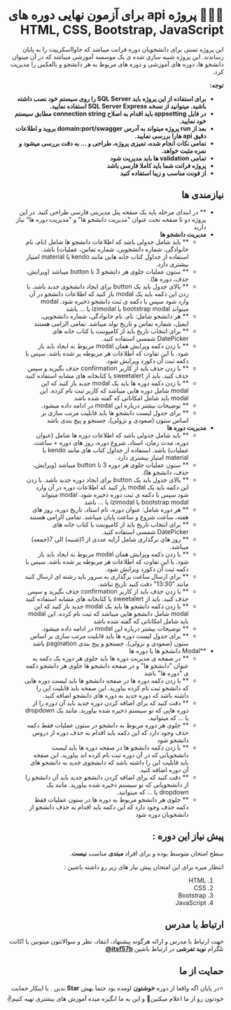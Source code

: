 <div dir="rtl">

# 👨🏻‍💻 پروژه api برای آزمون نهایی دوره های HTML, CSS, Bootstrap, JavaScript

این پروژه تستی برای دانشجویان دوره فرانت میباشد که جاوااسکریپت را به پایان رساندند.
این پروژه شبیه سازی شده ی یک موسسه آموزشی میباشد که در آن میتوان دانشجو ها، دوره های آموزشی و دوره های مربوط به هر دانشجو و بالعکس را مدیریت کرد.

**توجه:**
- **برای استفاده از این پروژه باید SQL Server را روی سیستم خود نصب داشته باشید. میتوانید از نسخه SQL Server Express استفاده نمایید.**
- **در فایل appsetting باید اقدام به اصلاح connection string مطابق سیستم خود نمایید.**
- **بعد از run پروژه میتواند به آدرس domain:port/swagger بروید و اطلاعات دقیق api هارا بررسی نمایید.**
- **تمامی نکات انجام شده، تمیزی پروژه، طراحی و ... به دقت بررسی میشود و نمره مثبت خواهد.**
- **تمامی validation ها باید مدیریت شود**
- **پروژه فرانت شما باید کاملا فارسی باشد**
- **از فونت مناسب و زیبا استفاده کنید**

## نیازمندی ها
  - ** در ابتدای مرحله باید یک صفحه پنل مدیریتی فارسی طراحی کنید. در این پروژه دو تا صفحه تحت عنوان "مدیریت دانشجو ها" و "مدیریت دوره ها" نیاز دارید 
  - **مدیریت دانشجو ها**
    - ** باید شامل جدولی باشد که اطلاعات دانشجو ها شامل (نام، نام خانوادگی، شماره دانشجویی، شماره تماس، عملیات) باشد. استفاده از جداول کتاب خانه هایی مانند kendo یا material امتیاز بیشتری دارد.
    - ** ستون عملیات جلوی هر دانشجو 3 تا button میباشد (ویرایش، حذف، دوره ها).
    - ** بالای جدول باید یک button برای ایجاد دانشجوی جدید باشد. با زدن این دکمه باید یک modal باز کنید که اطلاعات دانشجو در آن وارد شود سپس با دکمه ی ثبت دانشجو ذخیره شود. modal میتواند bootstrap modal یا izimodal یا ... باشد
    - ** هر دانشجو شامل: نام، نام خانوادگی، شماره دانشجویی، ایمیل، شماره تماس و تاریخ تولد میباشد. تمامی الزامی هستند
    - ** برای انتخاب تاریخ باید از کامپوننت یا کتاب خانه های DatePicker شمسی استفاده کنید.
    - ** با زدن دکمه ویرایش همان modal مربوط به ایجاد باید باز شود. با این تفاوت که اطلاعات هر مربوطه پر شده باشد. سپس با دکمه ثبت آن دکورد ویرایش شود.
    - ** با زدن حذف باید از کاربر confirmation حذف بگیرید و سپس حذف کنید. باید از sweetalert یا کتابخانه های مشابه استفاده کنید
    - ** با زدن دکمه دوره ها باید یک modal جدید باز کنید که این modal شامل دوره هایی میباشد که کاربر ثبت نام کرده. این modal باید شامل امکاناتی که گفته شده باشد
    - ** توضیحات بیشتر درباره این modal در ادامه داده میشود.
    - ** برای جدول لیست دانشجو ها باید قابلیت مرتب سازی بر اساس ستون (صعودی و نزولی)، جستجو و پیج بندی باشد
  - **مدیریت دوره ها**
    - ** باید شامل جدولی باشد که اطلاعات دوره ها شامل (عنوان دوره، مدت زمان، استاد، شروع دوره، روز های دوره + ساعت، عملیات) باشد. استفاده از جداول کتاب های مانند kendo یا material امتیاز بیشتری دارد.
    - ** ستون عملیات جلوی هر دوره 3 تا button میباشد (ویرایش، حذف، دانشجو ها).
    - ** بالای جدول باید یک button برای ایجاد دوره جدید باشد. با زدن این دکمه باید یک modal باز کنید که اطلاعات دوره در آن وارد شود سپس با دکمه ی ثبت دوره ذخیره شود. modal میتواند bootstrap modal یا izimodal یا ... باشد
    - ** هر دوره شامل: عنوان دوره، نام استاد، تاریخ دوره، روز های هفته، ساعت شروع و ساعت پایان میباشد. تمامی الزامی هستند
    - ** برای انتخاب تاریخ باید از کامپوننت یا کتاب خانه های DatePicker شمسی استفاده کنید.
    - ** روز های برگذاری شامل آرایه عددی از 1(شنبه) الی 7(جمعه) میباشد. 
    - ** با زدن دکمه ویرایش همان modal مربوط به ایجاد باید باز شود. با این تفاوت که اطلاعات هر مربوطه پر شده باشد. سپس با دکمه ثبت آن دکورد ویرایش شود.
    - ** برای ارسال ساعت برگذاری به سرور باید رشته ای ارسال کنید مانند "13:30" دقت کنید تاریخ نباشد.
    - ** با زدن حذف باید از کاربر confirmation حذف بگیرید و سپس حذف کنید. باید از sweetalert یا کتابخانه های مشابه استفاده کنید
    - ** با زدن دکمه دانشجو ها باید یک modal جدید باز کنید که این modal شامل دانشجو هایی میباشد که ثبت نام کرده. این modal باید شامل امکاناتی که گفته شده باشد
    - ** توضیحات بیشتر درباره این modal در ادامه داده میشود.
    - ** برای جدول لیست دوره ها باید قابلیت مرتب سازی بر اساس ستون (صعودی و نزولی)، جستجو و پیج بندی pagination باشد
  - **Modal دانشجو ها یا دوره ها
    - ** در صفحه ی مدیریت دوره ها باید جلوی هر دوره یک دکمه به عنوان "دانشجو ها" و در صفحه دانشجو ها جلوی هر دانشجو دکمه ی "دوره ها" باشد
    - ** با زدن دکمه دوره ها در صفحه دانشجو ها باید لیست دوره هایی که دانشجو ثبت نام کرده بیاورید. این صفحه باید قابلیت این را داشته باشد که دوره جدید به دوره های دانشجو اضافه کنید. 
    - ** دقت کنید که برای اضافه کردن دوره جدید باید آن دوره را از دوره هایی که تو سیستم ذخیره شده بیاورید. مانند یک dropdown یا ... که میتوانید.
    - ** جلوی هر دوره مربوط به دانشجو در ستون عملیات فقط دکمه حذف وجود دارد که این دکمه باید اقدام به حذف دوره از دروس دانشجو شود
    - ** با زدن دکمه دانشجو ها در صفحه دوره ها باید لیست دانشجویانی که در آن دوره ثبت نام کرده اند بیاورید. این صفحه باید قابلیت این را داشته باشد که دانشجوی جدید به دانشجو های آن دوره اضافه کنید. 
    - ** دقت کنید که برای اضافه کردن دانشجو جدید باید آن دانشجو را از دانشجویانی که تو سیستم ذخیره شده بیاورید. مانند یک dropdown یا ... که میتوانید.
    - ** جلوی هر دانشجو مربوط به دوره ها در ستون عملیات فقط دکمه حذف وجود دارد که این دکمه باید اقدام به حذف دانشجو از دانشجویان دوره شود

## پیش نیاز این دوره :
سطح امتحان متوسط بوده و برای افراد **مبتدی** مناسب **نیست**.

 انتظار میره برای این امتحان پیش نیاز های زیر رو داشته باشین :

1. HTML
2. CSS
3. Bootstrap
4. JavaScript

## ارتباط با مدرس
جهت ارتباط با مدرس و ارائه هرگونه پیشنهاد، انتقاد، نظر و سوالاتتون میتونین با اکانت تلگرام **نوید تفرشی** در ارتباط باشین [**itsf57b@**](https://t.me/itsf57b)

## حمایت از ما
⭐️در پایان اگه واقعا از دوره **خوشتون** اومده بود حتما بهش **Star** بدین
. با اینکار حمایت خودتون رو از ما اعلام میکنین🙏 و این به ما انگیزه میده آموزش های بیشتری تهیه کنیم✌

</div>
